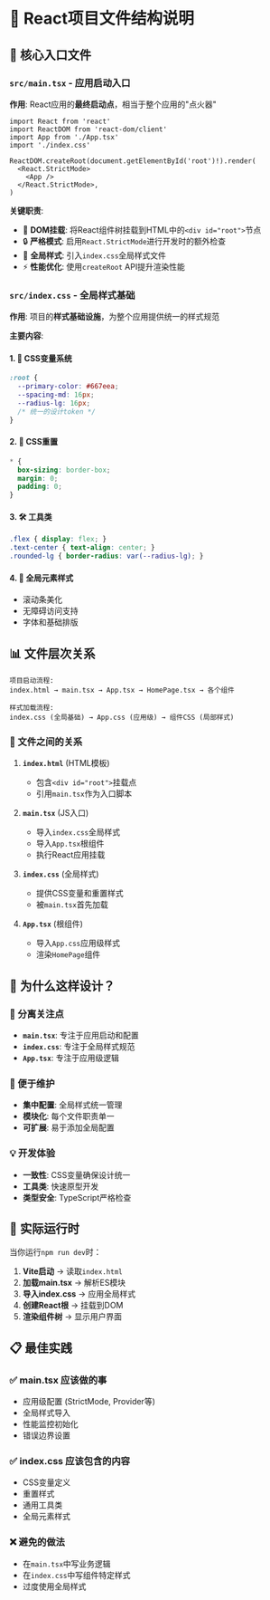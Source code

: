 # 📁 React项目文件结构说明

## 🚀 核心入口文件

### `src/main.tsx` - 应用启动入口
**作用**: React应用的**最终启动点**，相当于整个应用的"点火器"

```tsx
import React from 'react'
import ReactDOM from 'react-dom/client'
import App from './App.tsx'
import './index.css'

ReactDOM.createRoot(document.getElementById('root')!).render(
  <React.StrictMode>
    <App />
  </React.StrictMode>,
)
```

**关键职责**:
- 📍 **DOM挂载**: 将React组件树挂载到HTML中的`<div id="root">`节点
- 🔒 **严格模式**: 启用`React.StrictMode`进行开发时的额外检查
- 🎨 **全局样式**: 引入`index.css`全局样式文件
- ⚡ **性能优化**: 使用`createRoot` API提升渲染性能

### `src/index.css` - 全局样式基础
**作用**: 项目的**样式基础设施**，为整个应用提供统一的样式规范

**主要内容**:

#### 1. 🎨 CSS变量系统
```css
:root {
  --primary-color: #667eea;
  --spacing-md: 16px;
  --radius-lg: 16px;
  /* 统一的设计token */
}
```

#### 2. 🔄 CSS重置
```css
* {
  box-sizing: border-box;
  margin: 0;
  padding: 0;
}
```

#### 3. 🛠️ 工具类
```css
.flex { display: flex; }
.text-center { text-align: center; }
.rounded-lg { border-radius: var(--radius-lg); }
```

#### 4. 🎯 全局元素样式
- 滚动条美化
- 无障碍访问支持
- 字体和基础排版

## 📊 文件层次关系

```
项目启动流程:
index.html → main.tsx → App.tsx → HomePage.tsx → 各个组件

样式加载流程:
index.css (全局基础) → App.css (应用级) → 组件CSS (局部样式)
```

### 🔗 文件之间的关系

1. **`index.html`** (HTML模板)
   - 包含`<div id="root">`挂载点
   - 引用`main.tsx`作为入口脚本

2. **`main.tsx`** (JS入口)
   - 导入`index.css`全局样式
   - 导入`App.tsx`根组件
   - 执行React应用挂载

3. **`index.css`** (全局样式)
   - 提供CSS变量和重置样式
   - 被`main.tsx`首先加载

4. **`App.tsx`** (根组件)
   - 导入`App.css`应用级样式
   - 渲染`HomePage`组件

## 🎯 为什么这样设计？

### 📂 分离关注点
- **`main.tsx`**: 专注于应用启动和配置
- **`index.css`**: 专注于全局样式规范
- **`App.tsx`**: 专注于应用级逻辑

### 🔧 便于维护
- **集中配置**: 全局样式统一管理
- **模块化**: 每个文件职责单一
- **可扩展**: 易于添加全局配置

### 💡 开发体验
- **一致性**: CSS变量确保设计统一
- **工具类**: 快速原型开发
- **类型安全**: TypeScript严格检查

## 🚀 实际运行时

当你运行`npm run dev`时：

1. **Vite启动** → 读取`index.html`
2. **加载main.tsx** → 解析ES模块
3. **导入index.css** → 应用全局样式
4. **创建React根** → 挂载到DOM
5. **渲染组件树** → 显示用户界面

## 📋 最佳实践

### ✅ main.tsx 应该做的事
- 应用级配置 (StrictMode, Provider等)
- 全局样式导入
- 性能监控初始化
- 错误边界设置

### ✅ index.css 应该包含的内容
- CSS变量定义
- 重置样式
- 通用工具类
- 全局元素样式

### ❌ 避免的做法
- 在`main.tsx`中写业务逻辑
- 在`index.css`中写组件特定样式
- 过度使用全局样式 